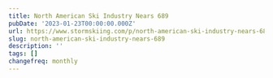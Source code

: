 ```yaml
---
title: North American Ski Industry Nears 689
pubDate: '2023-01-23T00:00:00.000Z'
url: https://www.stormskiing.com/p/north-american-ski-industry-nears-689
slug: north-american-ski-industry-nears-689
description: ''
tags: []
changefreq: monthly
---
```


<!-- Add post content below -->
